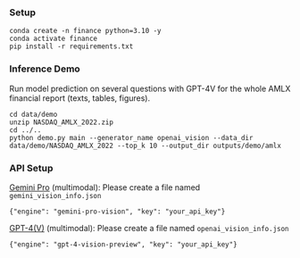 ### Setup

```
conda create -n finance python=3.10 -y
conda activate finance
pip install -r requirements.txt
```

### Inference Demo

Run model prediction on several questions with GPT-4V for the whole AMLX financial report (texts, tables, figures).

```
cd data/demo
unzip NASDAQ_AMLX_2022.zip
cd ../..
python demo.py main --generator_name openai_vision --data_dir data/demo/NASDAQ_AMLX_2022 --top_k 10 --output_dir outputs/demo/amlx
```

### API Setup

[Gemini Pro](https://ai.google.dev/tutorials/python_quickstart?hl=en) (multimodal): Please create a file
named `gemini_vision_info.json`

```
{"engine": "gemini-pro-vision", "key": "your_api_key"}
```

[GPT-4(V)](https://platform.openai.com/docs/guides/vision) (multimodal): Please create a file
named `openai_vision_info.json`

```
{"engine": "gpt-4-vision-preview", "key": "your_api_key"}
```
